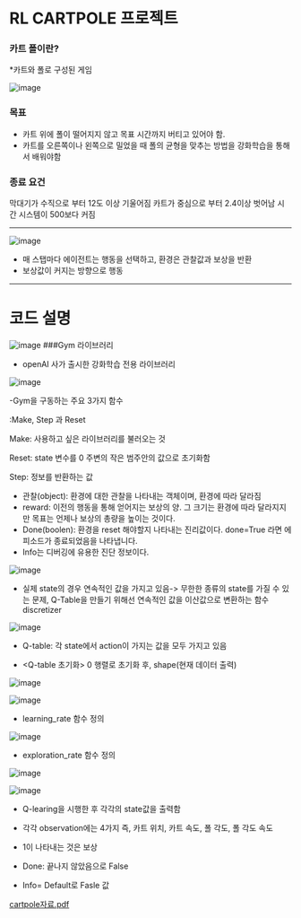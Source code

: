 # RL CARTPOLE 프로젝트

### 카트 폴이란?
*카트와 폴로 구성된 게임

![image](https://github.com/matrix215/RL_cartpole_project/assets/101815603/292e1ad0-26f1-4607-ba8b-a8cdad4f5358)


### 목표
- 카트 위에 폴이 떨어지지 않고 목표 시간까지 버티고 있어야 함.​
- 카트를 오른쪽이나 왼쪽으로 밀었을 때 폴의 균형을 맞추는 방법을 강화학습을 통해서 배워야함​
### 종료 요건
막대기가 수직으로 부터 12도 이상 기울어짐​
카트가 중심으로 부터 2.4이상 벗어남​
시간 시스템이 500보다 커짐

---

![image](https://github.com/matrix215/RL_cartpole_project/assets/101815603/c4c6caf6-cf0f-4e6a-aae2-196a7df2b0ac)

- 매 스탭마다 에이전트는 행동을 선택하고, 환경은 관찰값과 보상을 반환
- 보상값이 커지는 방향으로 행동

----

# 코드 설명

![image](https://github.com/matrix215/RL_cartpole_project/assets/101815603/1f371293-03ad-4507-9be0-640a4a762a72)
###Gym 라이브러리
-  openAI 사가 출시한 강화학습 전용 라이브러리

![image](https://github.com/matrix215/RL_cartpole_project/assets/101815603/798b4295-b469-40d2-a19f-5b953578becb)

-Gym을 구동하는 주요 3가지 함수

:Make, Step 과 Reset

Make: 사용하고 싶은 라이브러리를 불러오는 것

Reset: state 변수를 0 주변의 작은 범주안의 값으로 초기화함

Step: 정보를 반환하는 값
- 관찰(object): 환경에 대한 관찰을 나타내는 객체이며, 환경에 따라 달라짐
- reward: 이전의 행동을 통해 얻어지는 보상의 양. 그 크기는 환경에 따라 달라지지만 목표는 언제나 보상의 총량을 높이는 것이다.
- Done(boolen): 환경을 reset 해야할지 나타내는 진리값이다. done=True 라면 에피소드가 종료되었음을 나타냅니다.
- Info는 디버깅에 유용한 진단 정보이다.

![image](https://github.com/matrix215/RL_cartpole_project/assets/101815603/9fde9a92-4d13-4215-a206-7d8d0465f60d)

- 실제 state의 경우 연속적인 값을 가지고 있음-> 무한한 종류의 state를 가질 수 있는 문제, Q-Table을 만들기 위해선 연속적인 값을 이산값으로 변환하는 함수 discretizer

![image](https://github.com/matrix215/RL_cartpole_project/assets/101815603/0ba902af-8cb7-432a-8566-fcc3a2617022)
- Q-table: 각 state에서 action이 가지는 값을 모두 가지고 있음

- <Q-table 초기화>
0 행렬로 초기화 후, shape(현재 데이터 출력)


![image](https://github.com/matrix215/RL_cartpole_project/assets/101815603/e7687010-6bca-47ad-a52f-b5445f0306ee)


![image](https://github.com/matrix215/RL_cartpole_project/assets/101815603/6f921b29-9ff7-4984-b12b-9bbc51311cea)
- learning_rate 함수 정의

![image](https://github.com/matrix215/RL_cartpole_project/assets/101815603/c05d504b-e22e-4cc5-8b87-5ededd486ffc)
- exploration_rate 함수 정의




![image](https://github.com/matrix215/RL_cartpole_project/assets/101815603/870f37cb-4376-448e-89b9-c45e75378344)

![image](https://github.com/matrix215/RL_cartpole_project/assets/101815603/e52809f8-7e04-4b44-beb6-98df6ff6b495)

- Q-learing을 시행한 후 각각의 state값을 출력함

- 각각 observation에는 4가지 즉, 카트 위치, 카트 속도, 폴 각도, 폴 각도 속도
- 1이 나타내는 것은 보상
- Done: 끝나지 않았음으로 False
- Info= Default로 Fasle 값




[cartpole자료.pdf](https://github.com/matrix215/RL_cartpole_project/files/14384052/cartpole.pdf)
